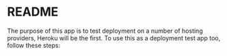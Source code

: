 # README

<!-- This README would normally document whatever steps are necessary to get the
application up and running.

Things you may want to cover:

* Ruby version

* System dependencies

* Configuration

* Database creation

* Database initialization

* How to run the test suite

* Services (job queues, cache servers, search engines, etc.)

* Deployment instructions

* ... -->
The purpose of this app is to test deployment on a number of hosting providers, Heroku will be the first.
To use this as a deployment test app too, follow these steps: 
